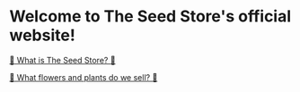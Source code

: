 # Welcome to The Seed Store's official website!

[🌱 What is The Seed Store? 🌱](seedstoreis.md)

[🌱 What flowers and plants do we sell? 🌱](ads.md)
